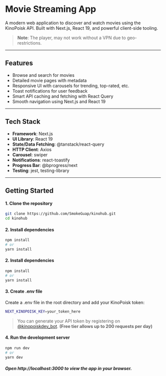 # Movie Streaming App

A modern web application to discover and watch movies using the KinoPoisk API. Built with Next.js, React 19, and powerful client-side tooling.

> **Note**: The player, may not work without a VPN due to geo-restrictions.

---

## Features

- Browse and search for movies
- Detailed movie pages with metadata
- Responsive UI with carousels for trending, top-rated, etc.
- Toast notifications for user feedback
- Smart API caching and fetching with React Query
- Smooth navigation using Next.js and React 19

---

## Tech Stack

- **Framework**: Next.js
- **UI Library**: React 19
- **State/Data Fetching**: @tanstack/react-query
- **HTTP Client**: Axios
- **Carousel**: swiper
- **Notifications**: react-toastify
- **Progress Bar**: @bprogress/next
- **Testing**: jest, testing-library

---

## Getting Started

#### 1. Clone the repository

```bash
git clone https://github.com/SmokeGuap/kinohub.git
cd kinohub
```

#### 2. Install dependencies

```bash
npm install
# or
yarn install
```

#### 2. Install dependencies

```bash
npm install
# or
yarn install
```

#### 3. Create .env file

Create a .env file in the root directory and add your KinoPoisk token:

```bash
NEXT_KINOPOISK_KEY=your_token_here
```

> You can generate your API token by registering on [@kinopoiskdev_bot](https://t.me/kinopoiskdev_bot). **(Free tier allows up to 200 requests per day)**

#### 4. Run the development server

```bash
npm run dev
# or
yarn dev
```

##### Open http://localhost:3000 to view the app in your browser.
